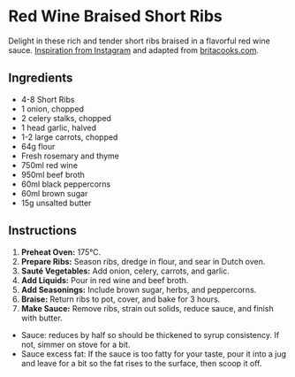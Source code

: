 # Red Wine Braised Short Ribs

Delight in these rich and tender short ribs braised in a flavorful red wine sauce. [Inspiration from Instagram](https://www.instagram.com/p/CygKsSHuUl5/) and adapted from [britacooks.com](https://britacooks.com/red-wine-braised-short-ribs/).

## Ingredients

- 4-8 Short Ribs
- 1 onion, chopped
- 2 celery stalks, chopped
- 1 head garlic, halved
- 1-2 large carrots, chopped
- 64g flour
- Fresh rosemary and thyme
- 750ml red wine
- 950ml beef broth
- 60ml black peppercorns
- 60ml brown sugar
- 15g unsalted butter

## Instructions

1. **Preheat Oven:** 175°C.
2. **Prepare Ribs:** Season ribs, dredge in flour, and sear in Dutch oven.
3. **Sauté Vegetables:** Add onion, celery, carrots, and garlic.
4. **Add Liquids:** Pour in red wine and beef broth.
5. **Add Seasonings:** Include brown sugar, herbs, and peppercorns.
6. **Braise:** Return ribs to pot, cover, and bake for 3 hours.
7. **Make Sauce:** Remove ribs, strain out solids, reduce sauce, and finish with butter.

- Sauce: reduces by half so should be thickened to syrup consistency. If not, simmer on stove for a bit.
- Sauce excess fat: If the sauce is too fatty for your taste, pour it into a jug and leave for a bit so the fat rises to the surface, then scoop it off.